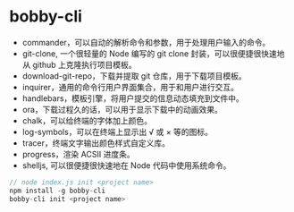 # bobby-cli

- commander，可以自动的解析命令和参数，用于处理用户输入的命令。
- git-clone, 一个很轻量的 Node 编写的 git clone 封装，可以很便捷很快速地从 github 上克隆执行项目模板。
- download-git-repo，下载并提取 git 仓库，用于下载项目模板。
- inquirer，通用的命令行用户界面集合，用于和用户进行交互。
- handlebars，模板引擎，将用户提交的信息动态填充到文件中。
- ora，下载过程久的话，可以用于显示下载中的动画效果。
- chalk，可以给终端的字体加上颜色。
- log-symbols，可以在终端上显示出 √ 或 × 等的图标。
- tracer，终端文字输出颜色样式自定义库。
- progress，渲染 ACSII 进度条。
- shelljs, 可以很便捷很快速地在 Node 代码中使用系统命令。

```js
// node index.js init <project name>
npm install -g bobby-cli
bobby-cli init <project name>
```
